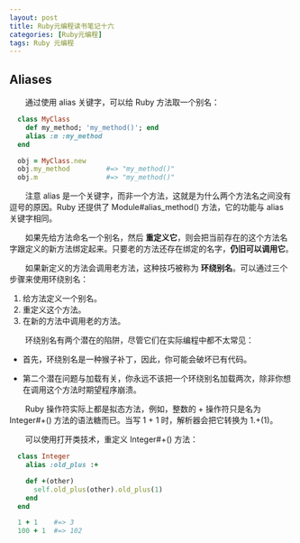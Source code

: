 ```yaml
---
layout: post
title: Ruby元编程读书笔记十六
categories: [Ruby元编程]
tags: Ruby 元编程
---
```


## Aliases

&emsp;&emsp;通过使用 alias 关键字，可以给 Ruby 方法取一个别名：
```ruby
  class MyClass
    def my_method; 'my_method()'; end
    alias :m :my_method
  end

  obj = MyClass.new
  obj.my_method         #=> "my_method()"
  obj.m                 #=> "my_method()"
```

&emsp;&emsp;注意 alias 是一个关键字，而非一个方法，这就是为什么两个方法名之间没有逗号的原因。Ruby 还提供了 Module#alias_method() 方法，它的功能与 alias 关键字相同。

&emsp;&emsp;如果先给方法命名一个别名，然后 **重定义它**，则会把当前存在的这个方法名字跟定义的新方法绑定起来。只要老的方法还存在绑定的名字，**仍旧可以调用它**。

&emsp;&emsp;如果新定义的方法会调用老方法，这种技巧被称为 **环绕别名**。可以通过三个步骤来使用环绕别名：
1. 给方法定义一个别名。
2. 重定义这个方法。
3. 在新的方法中调用老的方法。

&emsp;&emsp;环绕别名有两个潜在的陷阱，尽管它们在实际编程中都不太常见：

* 首先，环绕别名是一种猴子补丁，因此，你可能会破坏已有代码。

* 第二个潜在问题与加载有关，你永远不该把一个环绕别名加载两次，除非你想在调用这个方法时期望程序崩溃。

&emsp;&emsp;Ruby 操作符实际上都是拟态方法，例如，整数的 + 操作符只是名为 Integer#+() 方法的语法糖而已。当写 1 + 1 时，解析器会把它转换为 1.+(1)。

&emsp;&emsp;可以使用打开类技术，重定义 Integer#+() 方法：
```ruby
  class Integer
    alias :old_plus :+

    def +(other)
      self.old_plus(other).old_plus(1)
    end
  end

  1 + 1    #=> 3
  100 + 1  #=> 102
```
